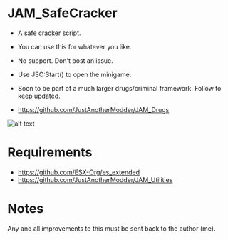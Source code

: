 # JAM_SafeCracker
- A safe cracker script.
- You can use this for whatever you like.
- No support. Don't post an issue.
- Use JSC:Start() to open the minigame.

- Soon to be part of a much larger drugs/criminal framework. Follow to keep updated.
- https://github.com/JustAnotherModder/JAM_Drugs

![alt text](https://imgur.com/2FvhMqS)

# Requirements
- https://github.com/ESX-Org/es_extended
- https://github.com/JustAnotherModder/JAM_Utilities

# Notes
Any and all improvements to this must be sent back to the author (me).
